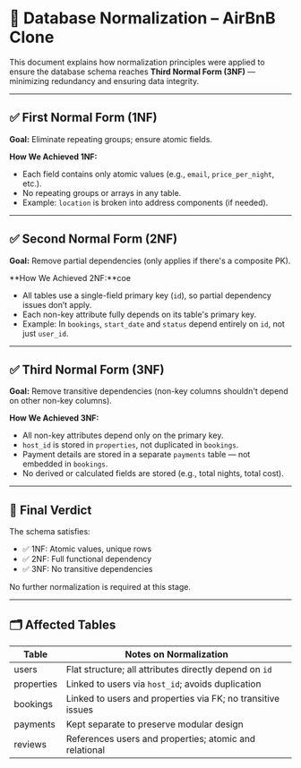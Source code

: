 # 📐 Database Normalization – AirBnB Clone

This document explains how normalization principles were applied to ensure the database schema reaches **Third Normal Form (3NF)** — minimizing redundancy and ensuring data integrity.

---

## ✅ First Normal Form (1NF)

**Goal:** Eliminate repeating groups; ensure atomic fields.

**How We Achieved 1NF:**
- Each field contains only atomic values (e.g., `email`, `price_per_night`, etc.).
- No repeating groups or arrays in any table.
- Example: `location` is broken into address components (if needed).

---

## ✅ Second Normal Form (2NF)

**Goal:** Remove partial dependencies (only applies if there's a composite PK).

**How We Achieved 2NF:**coe
- All tables use a single-field primary key (`id`), so partial dependency issues don’t apply.
- Each non-key attribute fully depends on its table's primary key.
- Example: In `bookings`, `start_date` and `status` depend entirely on `id`, not just `user_id`.

---

## ✅ Third Normal Form (3NF)

**Goal:** Remove transitive dependencies (non-key columns shouldn't depend on other non-key columns).

**How We Achieved 3NF:**
- All non-key attributes depend only on the primary key.
- `host_id` is stored in `properties`, not duplicated in `bookings`.
- Payment details are stored in a separate `payments` table — not embedded in `bookings`.
- No derived or calculated fields are stored (e.g., total nights, total cost).

---

## 🧠 Final Verdict

The schema satisfies:
- ✅ 1NF: Atomic values, unique rows
- ✅ 2NF: Full functional dependency
- ✅ 3NF: No transitive dependencies

No further normalization is required at this stage.

---

## 🗂️ Affected Tables

| Table       | Notes on Normalization |
|-------------|------------------------|
| users       | Flat structure; all attributes directly depend on `id` |
| properties  | Linked to users via `host_id`; avoids duplication |
| bookings    | Linked to users and properties via FK; no transitive issues |
| payments    | Kept separate to preserve modular design |
| reviews     | References users and properties; atomic and relational |
